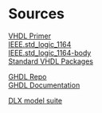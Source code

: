 # Sources
[VHDL Primer][1]<br/>
[IEEE.std_logic_1164][2]<br/>
[IEEE.std_logic_1164-body][3]<br/>
[Standard VHDL Packages][4]<br/>

[GHDL Repo][5]<br/>
[GHDL Documentation][6]<br/>

[DLX model suite][7]

[1]: http://www.seas.upenn.edu/~ese171/vhdl/vhdl_primer.html
[2]: https://standards.ieee.org/downloads/1076/1076.2-1996/std_logic_1164.vhdl
[3]: https://standards.ieee.org/downloads/1076/1076.2-1996/std_logic_1164-body.vhdl
[4]: https://www.csee.umbc.edu/portal/help/VHDL/stdpkg.html
[5]: https://github.com/ghdl/ghdl
[6]: http://ghdl.readthedocs.io/en/latest/
[7]: http://ghdl.free.fr/dlx.tar.gz